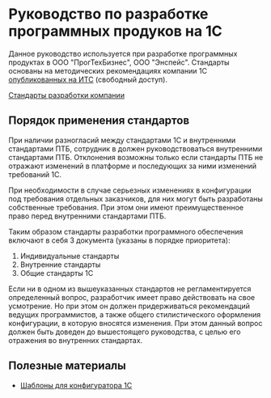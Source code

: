 # Руководство по разработке программных продуков на 1С

Данное руководство используется при разработке программных продуктах в ООО "ПрогТехБизнес", ООО "Энспейс". Стандарты основаны на методических рекомендациях компании 1С [опубликованных на ИТС](https://its.1c.ru/db/v8std) (свободный доступ).

[Стандарты разработки компании](std/main.MD)

## Порядок применения стандартов

При наличии разногласий между стандартами 1С и внутренними стандартами ПТБ, сотрудник в должен руководствоваться внутренними стандартами ПТБ. Отклонения возможны только если стандарты ПТБ не отражают изменений в платформе и последующих за ними изменений требований 1С.

При необходимости в случае серьезных изменениях в конфигурации под требования отдельных заказчиков, для них могут быть разработаны собственные требования. При этом они имеют преимущественное право перед внутренними стандартами ПТБ.

Таким образом стандарты разработки программного обеспечения включают в себя 3 документа (указаны в порядке приоритета):

1. Индивидуальные стандарты
2. Внутренние стандарты
3. Общие стандарты 1С

Если ни в одном из вышеуказанных стандартов не регламентируется определенный вопрос, разработчик имеет право действовать на свое усмотрение. Но при этом он должен придерживаться рекомендаций ведущих программистов, а также общего стилистического оформления конфигурации, в которую вносятся изменения. При этом данный вопрос должен быть доведен до вышестоящего руководства, с целью его отражения во внутренних стандартах.

## Полезные материалы

* [Шаблоны для конфигуратора 1С](st)
